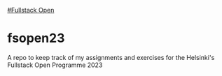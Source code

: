 [#Fullstack Open](https://fullstackopen.com/en/)

# fsopen23
A repo to keep track of my assignments and exercises for the Helsinki's Fullstack Open Programme 2023
